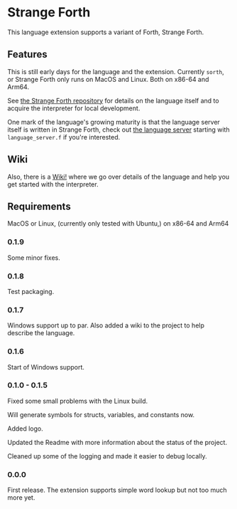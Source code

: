 # Strange Forth

This language extension supports a variant of Forth, Strange Forth.

## Features

This is still early days for the language and the extension.  Currently `sorth`, or Strange Forth only runs on MacOS and Linux.  Both on x86-64 and Arm64.

See [the Strange Forth repository](https://github.com/cstrainge/sorth/tree/main) for details on the language itself and to acquire the interpreter for local development.

One mark of the language's growing maturity is that the language server itself is written in Strange Forth, check out [the language server](https://github.com/cstrainge/sorth/tree/main/strange-forth/server) starting with `language_server.f` if you're interested.

## Wiki

Also, there is a [Wiki!](https://github.com/cstrainge/sorth/wiki) where we go over details of the language and help you get started with the interpreter.

## Requirements

MacOS or Linux, (currently only tested with Ubuntu,) on x86-64 and Arm64

### 0.1.9

Some minor fixes.

### 0.1.8

Test packaging.

### 0.1.7

Windows support up to par.  Also added a wiki to the project to help describe the language.


### 0.1.6

Start of Windows support.


### 0.1.0 - 0.1.5

Fixed some small problems with the Linux build.

Will generate symbols for structs, variables, and constants now.

Added logo.

Updated the Readme with more information about the status of the project.

Cleaned up some of the logging and made it easier to debug locally.

### 0.0.0

First release.  The extension supports simple word lookup but not too much more yet.
